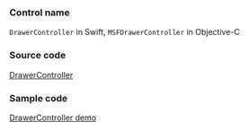 ### Control name

`DrawerController` in Swift, `MSFDrawerController` in Objective-C

### Source code

[DrawerController](https://github.com/microsoft/fluentui-apple/blob/master/ios/FluentUI/Drawer/DrawerController.swift)

### Sample code

[DrawerController demo](https://github.com/microsoft/fluentui-apple/blob/master/ios/FluentUI.Demo/FluentUI.Demo/Demos/DrawerDemoController.swift)
